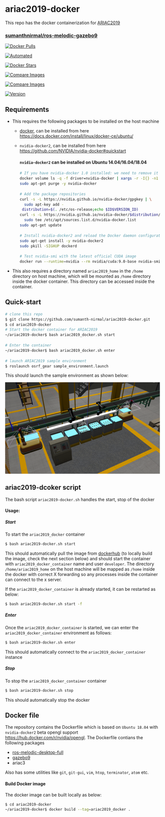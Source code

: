 # ariac2019-docker
This repo has the docker containerization for [ARIAC2019](https://www.nist.gov/el/intelligent-systems-division-73500/agile-robotics-industrial-automation-competition)

### [sumanthnirmal/ros-melodic-gazebo9](https://hub.docker.com/r/sumanthnirmal/ros-melodic-gazebo9)

[![Docker Pulls](https://img.shields.io/docker/pulls/sumanthnirmal/ros-melodic-gazebo9.svg?style=popout)](https://hub.docker.com/r/sumanthnirmal/ros-melodic-gazebo9)

[![Automated](https://img.shields.io/docker/automated/sumanthnirmal/ros-melodic-gazebo9.svg?style=popout)](https://hub.docker.com/r/sumanthnirmal/ros-melodic-gazebo9)

[![Docker Stars](https://img.shields.io/docker/stars/sumanthnirmal/ros-melodic-gazebo9.svg?style=popout)](https://hub.docker.com/r/sumanthnirmal/ros-melodic-gazebo9)

[![Compare Images](https://images.microbadger.com/badges/image/library/ros.svg)](https://microbadger.com/#/images/library/ros)

[![Compare Images](https://images.microbadger.com/badges/image/sumanthnirmal/ros-melodic-gazebo9:ariac2019.svg)](https://microbadger.com/images/sumanthnirmal/ros-melodic-gazebo9:ariac2019)

[![Version](https://images.microbadger.com/badges/version/sumanthnirmal/ros-melodic-gazebo9:ariac2019.svg)](https://microbadger.com/images/sumanthnirmal/ros-melodic-gazebo9:ariac2019)

## Requirements

- This requires the following packages to be installed on the host machine
  - [docker](https://www.docker.com/), can be installed from here https://docs.docker.com/install/linux/docker-ce/ubuntu/
  - `nvidia-docker2`, can be installed from here https://github.com/NVIDIA/nvidia-docker#quickstart

     #### `nvidia-docker2` can be installed on Ubuntu 14.04/16.04/18.04
    ```sh
    # If you have nvidia-docker 1.0 installed: we need to remove it and all existing GPU containers
    docker volume ls -q -f driver=nvidia-docker | xargs -r -I{} -n1 docker ps -q -a -f volume={} | xargs -r docker rm -f
    sudo apt-get purge -y nvidia-docker

    # Add the package repositories
    curl -s -L https://nvidia.github.io/nvidia-docker/gpgkey | \
      sudo apt-key add -
     distribution=$(. /etc/os-release;echo $ID$VERSION_ID)
    curl -s -L https://nvidia.github.io/nvidia-docker/$distribution/nvidia-docker.list | \
      sudo tee /etc/apt/sources.list.d/nvidia-docker.list
    sudo apt-get update

    # Install nvidia-docker2 and reload the Docker daemon configuration
    sudo apt-get install -y nvidia-docker2
    sudo pkill -SIGHUP dockerd

    # Test nvidia-smi with the latest official CUDA image
    docker run --runtime=nvidia --rm nvidia/cuda:9.0-base nvidia-smi
    ```
- This also requires a directory named `ariac2019_home` in the `/home` directory on host machine, which will be mounted as `/home` directory inside the docker container. This directory can be accessed inside the container.

## Quick-start

```sh
# clone this repo
$ git clone https://github.com/sumanth-nirmal/ariac2019-docker.git
$ cd ariac2019-docker
# Start the docker container for ARIAC2019
~/ariac2019-docker$ bash ariac2019_docker.sh start

# Enter the container
~/ariac2019-docker$ bash ariac2019_docker.sh enter

# launch ARIAC2019 sample environment
$ roslaunch osrf_gear sample_environment.launch
```

This should launch the sample environment as shown below:

![ARIAC2019 Sample environment cell](img/ARIAC2019_sample_cell_environment.png)

## ariac2019-dcoker script
The bash script `ariac2019-docker.sh` handles the start, stop of the docker
#### Usage:

##### Start
To start the `ariac2019_docker` container

```sh
$ bash ariac2019-docker.sh start
```
This should automatically pull the image from [dockerhub](https://hub.docker.com/r/sumanthnirmal/ros-melodic-gazebo9) (to locally build the image, check the next section below) and should start the container with `ariac2019_docker_container` name and user `developer`. The directory `/home/ariac2019_home` on the host machine will be mapped as `/home` inside the docker with correct X forwarding so any processes inside the container can connect to the x server.

If the `ariac2019_docker_container` is already started, it can be restarted as below:

```sh
$ bash ariac2019-docker.sh start -f
```
##### Enter
Once the `ariac2019_docker_container` is started, we can enter the `ariac2019_docker_container` environment as follows:

```sh
$ bash ariac2019-docker.sh enter
```
This should automatically connect to the `ariac2019_docker_container` instance

##### Stop
To stop the `ariac2019_docker_container` container

```sh
$ bash ariac2019-docker.sh stop
```
This should automatically stop the docker

## Docker file

The repository contains the Dockerfile which is based on `Ubuntu 18.04` with `nvidia-docker2` beta opengl support https://hub.docker.com/r/nvidia/opengl. The Dockerfile contians the following packages

- [ros-melodic-desktop-full](http://wiki.ros.org/melodic)
- [gazebo9](http://gazebosim.org/)
- ariac3

Also has some utilities like `git`, `git-gui`, `vim`, `htop`, `terminator`, `atom` etc.

#### Build Docker image

The docker image can be built locally as below:

```sh
$ cd ariac2019-docker
~/ariac2019-docker$ docker build --tag=ariac2019_docker .
```

